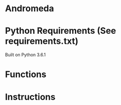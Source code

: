 # Andromeda


# Python Requirements (See requirements.txt)
Built on Python 3.6.1

# Functions

# Instructions
